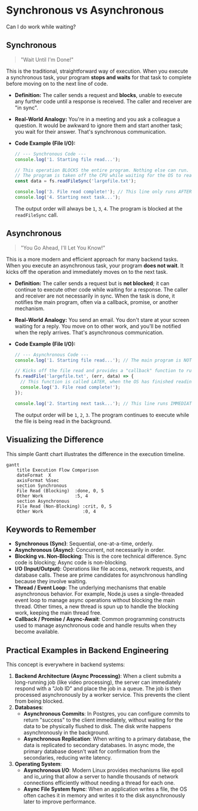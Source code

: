 # Synchronous vs Asynchronous

Can I do work while waiting?

## Synchronous  

>"Wait Until I'm Done!"

This is the traditional, straightforward way of execution. When you execute a synchronous task, your program **stops and waits** for that task to complete before moving on to the next line of code.

- **Definition:** The caller sends a request and **blocks**, unable to execute any further code until a response is received. The caller and receiver are "in sync".
- **Real-World Analogy:** You're in a meeting and you ask a colleague a question. It would be awkward to ignore them and start another task; you wait for their answer. That's synchronous communication.
- **Code Example (File I/O):**

  ```js
  // --- Synchronous Code ---
  console.log('1. Starting file read...');

  // This operation BLOCKS the entire program. Nothing else can run.
  // The program is taken off the CPU while waiting for the OS to read from disk.
  const data = fs.readFileSync('largefile.txt');

  console.log('3. File read complete!'); // This line only runs AFTER the file is fully read.
  console.log('4. Starting next task...');
  ```

  The output order will always be `1`, `3`, `4`. The program is blocked at the `readFileSync` call.

## Asynchronous

>"You Go Ahead, I'll Let You Know!"

This is a more modern and efficient approach for many backend tasks. When you execute an asynchronous task, your program **does not wait**. It kicks off the operation and immediately moves on to the next task.

- **Definition:** The caller sends a request but is **not blocked**; it can continue to execute other code while waiting for a response. The caller and receiver are not necessarily in sync. When the task is done, it notifies the main program, often via a callback, promise, or another mechanism.
- **Real-World Analogy:** You send an email. You don't stare at your screen waiting for a reply. You move on to other work, and you'll be notified when the reply arrives. That's asynchronous communication.
- **Code Example (File I/O):**

  ```js
  // --- Asynchronous Code ---
  console.log('1. Starting file read...'); // The main program is NOT blocked and continues immediately.

  // Kicks off the file read and provides a "callback" function to run upon completion.
  fs.readFile('largefile.txt', (err, data) => {
    // This function is called LATER, when the OS has finished reading the file.
    console.log('3. File read complete!');
  });

  console.log('2. Starting next task...'); // This line runs IMMEDIATELY.
  ```

  The output order will be `1`, `2`, `3`. The program continues to execute while the file is being read in the background.

## Visualizing the Difference

This simple Gantt chart illustrates the difference in the execution timeline.

```mermaid
gantt
    title Execution Flow Comparison
    dateFormat  X
    axisFormat %Ssec
    section Synchronous
    File Read (Blocking)  :done, 0, 5
    Other Work            :5, 4
    section Asynchronous
    File Read (Non-Blocking) :crit, 0, 5
    Other Work               :0, 4
```

## Keywords to Remember

- **Synchronous (Sync)**: Sequential, one-at-a-time, orderly.
- **Asynchronous (Async)**: Concurrent, not necessarily in order.
- **Blocking vs. Non-Blocking**: This is the core technical difference. Sync code is blocking; Async code is non-blocking.
- **I/O (Input/Output)**: Operations like file access, network requests, and database calls. These are prime candidates for asynchronous handling because they involve waiting.
- **Thread / Event Loop**: The underlying mechanisms that enable asynchronous behavior. For example, Node.js uses a single-threaded event loop to manage async operations without blocking the main thread. Other times, a new thread is spun up to handle the blocking work, keeping the main thread free.
- **Callback / Promise / Async-Await**: Common programming constructs used to manage asynchronous code and handle results when they become available.

## Practical Examples in Backend Engineering

This concept is everywhere in backend systems:

1. **Backend Architecture (Async Processing)**: When a client submits a long-running job (like video processing), the server can immediately respond with a "Job ID" and place the job in a queue. The job is then processed asynchronously by a worker service. This prevents the client from being blocked.
2. **Databases**:
   - **Asynchronous Commits**: In Postgres, you can configure commits to return "success" to the client immediately, without waiting for the data to be physically flushed to disk. The disk write happens asynchronously in the background.
   - **Asynchronous Replication**: When writing to a primary database, the data is replicated to secondary databases. In async mode, the primary database doesn't wait for confirmation from the secondaries, reducing write latency.
3. **Operating System**:
   - **Asynchronous I/O**: Modern Linux provides mechanisms like epoll and io_uring that allow a server to handle thousands of network connections efficiently without needing a thread for each one.
   - **Async File System fsync**: When an application writes a file, the OS often caches it in memory and writes it to the disk asynchronously later to improve performance.
